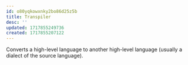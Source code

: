 ```yaml
---
id: o80yqkowxnky2bo86d25z5b
title: Transpiler
desc: ''
updated: 1717855249736
created: 1717855207122
---
```


Converts a high-level language to another high-level language (usually a dialect of the source language).